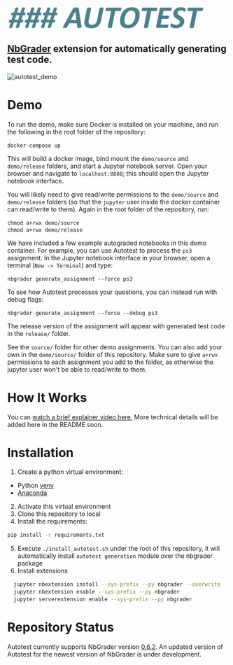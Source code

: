 <img src="docs/autotest.png" width="450"/> 

## [NbGrader](https://github.com/jupyter/nbgrader) extension for automatically generating test code.

![autotest_demo](https://user-images.githubusercontent.com/5981307/170394669-37f7f22b-00fd-441d-9a5e-f82761835f89.gif)


# Demo
To run the demo, make sure Docker is installed on your machine, and run the following
in the root folder of the repository:
```
docker-compose up
```
This will build a docker image, bind mount the `demo/source` and `demo/release` folders,
and start a Jupyter notebook server. Open your browser and navigate to `localhost:8888`; 
this should open the Jupyter notebook interface.

You will likely need to give read/write permissions to the `demo/source` and `demo/release` folders
(so that the `jupyter` user inside the docker container can read/write to them).
Again in the root folder of the repository, run:
```
chmod a+rwx demo/source
chmod a+rwx demo/release
```

We have included a few example autograded notebooks in this demo container.
For example, you can use Autotest to process the `ps3` assignment.
In the Jupyter notebook interface in your browser, open a terminal (`New -> Terminal`)
and type:
```
nbgrader generate_assignment --force ps3
```
To see how Autotest processes your questions, you can instead run with debug flags:
```
nbgrader generate_assignment --force --debug ps3
```
The release version of the assignment will appear with generated test code in the `release/` folder.

See the `source/` folder for other demo assignments. You can also add your own in the `demo/source/` folder 
of this repository. Make sure to give `a+rwx` permissions to each assignment you add to the folder, 
as otherwise the jupyter user won't be able to read/write to them.

# How It Works

You can [watch a brief explainer video here.](https://youtu.be/chdqmuul_0M) More technical details will be added here in the README soon.

# Installation
1. Create a python virtual environment:
  * Python [venv](https://docs.python.org/3/tutorial/venv.html)
  * [Anaconda](https://www.anaconda.com/)
2. Activate this virtual environment
3. Clone this repository to local
4. Install the requirements:
  ```bash
  pip install -r requirements.txt 
  ```
5. Execute `./install_autotest.sh` under the root of this repository, it will automatically install `autotest generation` module over the nbgrader package
6. Install extensions
  ```bash
    jupyter nbextension install --sys-prefix --py nbgrader --overwrite
    jupyter nbextension enable --sys-prefix --py nbgrader
    jupyter serverextension enable --sys-prefix --py nbgrader
  ```

# Repository Status
Autotest currently supports NbGrader version [0.6.2](https://pypi.org/project/nbgrader/).
An updated version of Autotest for the newest version of NbGrader is under development.
